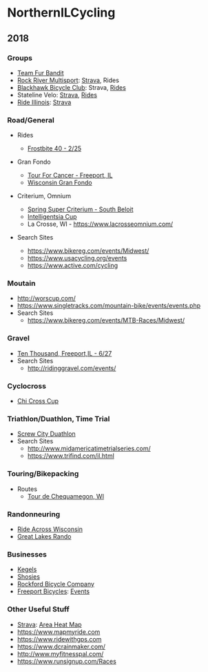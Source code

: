 # NorthernILCycling

## 2018

### Groups
* [Team Fur Bandit](http://teamfurbandit.org/) 
* [Rock River Multisport](http://rockrivermultisport.com/): [Strava](https://www.strava.com/clubs/rock-river-multisport), Rides
* [Blackhawk Bicycle Club](http://blackhawkbicycleclub.org/): Strava, [Rides](http://blackhawkbicycleclub.org/content.aspx?page_id=22&club_id=320178&module_id=145223)
* Stateline Velo: [Strava](https://www.strava.com/clubs/statelinevelo), [Rides](https://docs.google.com/spreadsheets/d/1f2_TuvNMMXEgF7hJOttXkxBkI6hE3lqPoBQy-rwfwrg/edit#gid=0)
* [Ride Illinois](https://www.rideillinois.org): [Strava](https://www.strava.com/clubs/rideillinois)

### Road/General
* Rides
  * [Frostbite 40 - 2/25](http://www.freeportbicycles.com/freeport-bicycle-company-events/2018/2/25/frostbite-40)
* Gran Fondo
   * [Tour For Cancer - Freeport, IL](http://www.tourforcancer.org/)
   * [Wisconsin Gran Fondo](https://www.wisconsingranfondo.com)
* Criterium, Omnium
    * [Spring Super Criterium - South Beloit](http://burnhamracing.org/)
    * [Intelligentsia Cup](http://intelligentsiacup.com/)
    * La Crosse, WI - https://www.lacrosseomnium.com/

* Search Sites
    * https://www.bikereg.com/events/Midwest/
    * https://www.usacycling.org/events
    * https://www.active.com/cycling
    
### Moutain 
* http://worscup.com/
* https://www.singletracks.com/mountain-bike/events/events.php
* Search Sites
    * https://www.bikereg.com/events/MTB-Races/Midwest/

### Gravel
* [Ten Thousand, Freeport,IL - 6/27](http://www.freeportbicycles.com/freeport-bicycle-company-events/2018/5/27/ten-thousand)
* Search Sites
    * http://ridinggravel.com/events/

### Cyclocross
* [Chi Cross Cup](http://chicrosscup.com/)

### Triathlon/Duathlon, Time Trial
* [Screw City Duathlon](https://runsignup.com/Race/IL/LovesPark/ScrewCityDuathlon)
* Search Sites
    * http://www.midamericatimetrialseries.com/
    * https://www.trifind.com/il.html

### Touring/Bikepacking
* Routes
  * [Tour de Chequamegon, WI](http://www.bikepacking.com/routes/tour-de-chequamegon-wisconsin/)

### Randonneuring
* [Ride Across Wisconsin](http://wisconsinbikefed.org/rides/ride-across-wisconsin/)
* [Great Lakes Rando](http://www.greatlakesrando.org/our-calendar/current-events)

### Businesses
* [Kegels](http://kegelsbikes.com/)
* [Shosies](https://shosiescyclery.com/)
* [Rockford Bicycle Company](https://rockfordbikes.com/)
* [Freeport Bicycles](http://www.freeportbicycles.com/): [Events](http://www.freeportbicycles.com/freeport-bicycle-company-events)

### Other Useful Stuff
* [Strava](https://www.Strava.com): [Area Heat Map](https://labs.strava.com/heatmap/#9.00/-89.32587/42.41616/hot/all)
* https://www.mapmyride.com
* https://www.ridewithgps.com 
* https://www.dcrainmaker.com/
* http://www.myfitnesspal.com/
* https://www.runsignup.com/Races
